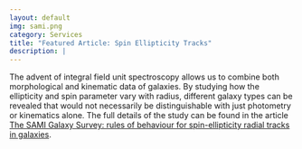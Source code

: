 ```yaml
---
layout: default
img: sami.png
category: Services
title: "Featured Article: Spin Ellipticity Tracks"
description: |
---
```

  The advent of integral field unit spectroscopy allows us to combine both morphological and kinematic data of galaxies.
  By studying how the ellipticity and spin parameter vary with radius, different galaxy types can be revealed that would not necessarily be distinguishable with just photometry or kinematics alone.
  The full details of the study can be found in the article [The SAMI Galaxy Survey: rules of behaviour for spin-ellipticity radial tracks in galaxies](https://ui.adsabs.harvard.edu/abs/2020MNRAS.491..324R/abstract).